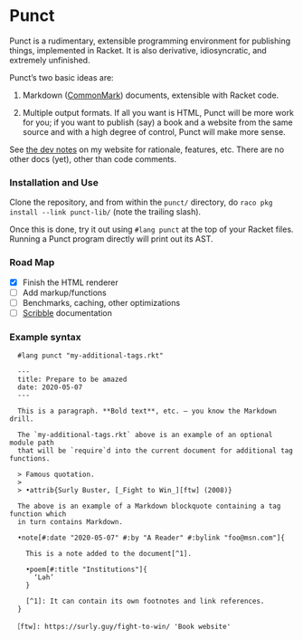# Punct

Punct is a rudimentary, extensible programming environment for publishing things, implemented in
Racket. It is also derivative, idiosyncratic, and extremely unfinished.

Punct’s two basic ideas are:

1. Markdown ([CommonMark][2]) documents, extensible with Racket code.

2. Multiple output formats. If all you want is HTML, Punct will be more work for you; if you want to
   publish (say) a book and a website from the same source and with a high degree of control, Punct
   will make more sense.

See [the dev notes][1] on my website for rationale, features, etc. There are no other docs (yet),
other than code comments.

[1]: https://joeldueck.com/wiki?name=A+lightweight+Pollen+replacement

[2]: https://lexi-lambda.github.io/racket-commonmark/

### Installation and Use

Clone the repository, and from within the `punct/` directory, do `raco pkg install --link
punct-lib/` (note the trailing slash).

Once this is done, try it out using `#lang punct` at the top of your Racket files. Running a Punct
program directly will print out its AST.

### Road Map

- [X] Finish the HTML renderer
- [ ] Add markup/functions
- [ ] Benchmarks, caching, other optimizations
- [ ] [Scribble][] documentation

### Example syntax

```
  #lang punct "my-additional-tags.rkt"
    
  ---
  title: Prepare to be amazed
  date: 2020-05-07
  ---

  This is a paragraph. **Bold text**, etc. — you know the Markdown drill.

  The `my-additional-tags.rkt` above is an example of an optional module path 
  that will be `require`d into the current document for additional tag functions.

  > Famous quotation.
  >
  > •attrib{Surly Buster, [_Fight to Win_][ftw] (2008)}

  The above is an example of a Markdown blockquote containing a tag function which
  in turn contains Markdown.

  •note[#:date "2020-05-07" #:by "A Reader" #:bylink "foo@msn.com"]{

    This is a note added to the document[^1].

    •poem[#:title "Institutions"]{
      ‘Ləh’
    }

    [^1]: It can contain its own footnotes and link references.
  }

 ［ftw]: https://surly.guy/fight-to-win/ 'Book website'

 ```

[Scribble]: https://docs.racket-lang.org/scribble/index.html
